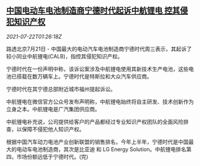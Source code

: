 <!--1626917463000-->
[中国电动车电池制造商宁德时代起诉中航锂电 控其侵犯知识产权](https://cn.reuters.com/article/catl-calb-tech-patent-0722-idCNKBS2ES02Y)
------

<div><i>2021-07-22T01:26:18Z</i></div><p>路透北京7月21日 - 中国最大的电动汽车电池制造商宁德时代周三表示，其起诉了较小同业中航锂电(CALB)，指控其侵犯知识产权。</p><p>宁德时代在一份声明中称，该诉讼案涉及中航锂电使用其新技术生产电池，这些电池已搭载在数万辆车上。宁德时代是特斯拉和大众汽车供应商。</p><p>宁德时代在其宁德总部附近城市福州提起诉讼。</p><p>中航锂电在微信官方公众号发布声明称，中航锂电始终将自主研发、技术创新作为立身之本。中航锂电是广汽集团供应商。</p><p>中航锂电补充说，公司提供给客户的产品都经过专业知识产权团队的全面风险排查，以保障不侵犯他人知识产权。</p><p>根据中国汽车动力电池产业创新联盟的销售排名，今年上半年，宁德时代是中国最大的电动车电池制造商，其次是比亚迪 和 LG Energy Solution。中航锂电排名第四，市场份额远低于宁德时代。(完)</p>
